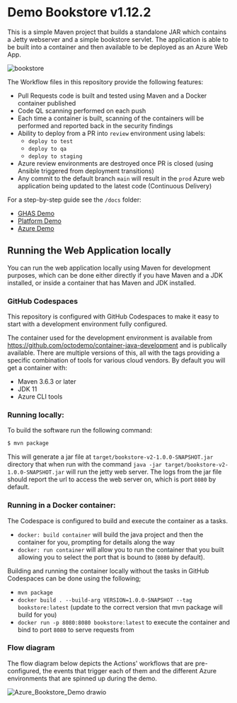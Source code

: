 # Demo Bookstore v1.12.2

This is a simple Maven project that builds a standalone JAR which contains a Jetty webserver and a simple bookstore servlet. The application is able
to be built into a container and then available to be deployed as an Azure Web App.

![bookstore](https://user-images.githubusercontent.com/681306/114581130-5e2d4b00-9c77-11eb-837b-4efaefa29e39.png)


The Workflow files in this repository provide the following features:

* Pull Requests code is built and tested using Maven and a Docker container published
* Code QL scanning performed on each push
* Each time a container is built, scanning of the containers will be performed and reported back in the security findings
* Ability to deploy from a PR into `review` environment using labels:
    - `deploy to test`
    - `deploy to qa`
    - `deploy to staging`
* Azure review environments are destroyed once PR is closed (using Ansible triggered from deployment transitions)
* Any commit to the default branch `main` will result in the `prod` Azure web application being updated to the latest code (Continuous Delivery)

For a step-by-step guide see the `/docs` folder:
 - [GHAS Demo](docs/ghas-walkthrough.md)
 - [Platform Demo](docs/platform-walkthrough.md)
 - [Azure Demo](docs/tvp.md)

## Running the Web Application locally

You can run the web application locally using Maven for development purposes, which can be done either directly if you
have Maven and a JDK installed, or inside a container that has Maven and JDK installed.


### GitHub Codespaces

This repository is configured with GitHub Codespaces to make it easy to start with a development environment fully configured.

The container used for the development environment is available from https://github.com/octodemo/container-java-development and is publically available.
There are multiple versions of this, all with the tags providing a specific combination of tools for various cloud vendors. By default you will get a
container with:
* Maven 3.6.3 or later
* JDK 11
* Azure CLI tools


### Running locally:
To build the software run the following command:

```bash
$ mvn package
```

This will generate a jar file at `target/bookstore-v2-1.0.0-SNAPSHOT.jar` directory that when run with the command `java -jar target/bookstore-v2-1.0.0-SNAPSHOT.jar` will run the jetty web server.
The logs from the jar file should report the url to access the web server on, which is port `8080` by default.


### Running in a Docker container:

The Codespace is configured to build and execute the container as a tasks.

* `docker: build container` will build the java project and then the container for you, prompting for details along the way
* `docker: run container` will allow you to run the container that you built allowing you to select the port that is bound to (`8080` by default).

Building and running the container locally without the tasks in GitHub Codespaces can be done using the following;

* `mvn package`
* `docker build . --build-arg VERSION=1.0.0-SNAPSHOT --tag bookstore:latest` (update to the correct version that mvn package will build for you)
* `docker run -p 8080:8080 bookstore:latest` to execute the container and bind to port `8080` to serve requests from

### Flow diagram

The flow diagram below depicts the Actions' workflows that are pre-configured, the events that trigger each of them and the different Azure environments that are spinned up during the demo. 

![Azure_Bookstore_Demo drawio](https://user-images.githubusercontent.com/3329307/140162304-a72882b5-291a-4a6c-b43f-957b9a2a268c.png)
